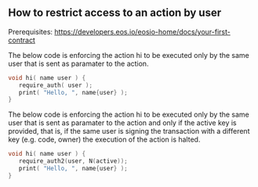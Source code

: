 ## How to restrict access to an action by user

Prerequisites: https://developers.eos.io/eosio-home/docs/your-first-contract

The below code is enforcing the action hi to be executed only by the same user that is sent as paramater to the action.

```cpp
void hi( name user ) {
   require_auth( user );
   print( "Hello, ", name{user} );
}
```

The below code is enforcing the action hi to be executed only by the same user that is sent as paramater to the action and only if the active key is provided, that is, if the same user is signing the transaction with a different key (e.g. code, owner) the execution of the action is halted.

```cpp
void hi( name user ) {
   require_auth2(user, N(active));
   print( "Hello, ", name{user} );
}
```